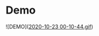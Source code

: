 # Demo
![DEMO]([2020-10-23 00-10-44.gif](https://github.com/mayonezzzzzzzzzzzz/javaPlanetSimulation/blob/main/2020-10-23%2000-10-44.gif))

